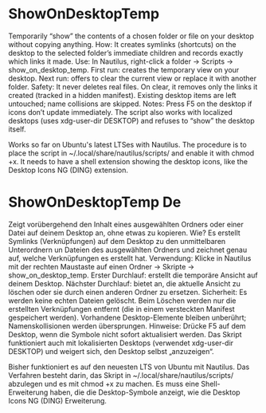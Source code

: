 # ShowOnDesktopTemp
Temporarily “show” the contents of a chosen folder or file on your desktop without copying anything. How: It creates symlinks (shortcuts) on the desktop to the selected folder’s immediate children and records exactly which links it made. Use: In Nautilus, right-click a folder → Scripts → show_on_desktop_temp. First run: creates the temporary view on your desktop. Next run: offers to clear the current view or replace it with another folder. Safety: It never deletes real files. On clear, it removes only the links it created (tracked in a hidden manifest). Existing desktop items are left untouched; name collisions are skipped. Notes: Press F5 on the desktop if icons don’t update immediately. The script also works with localized desktops (uses xdg-user-dir DESKTOP) and refuses to “show” the desktop itself.

Works so far on Ubuntu's latest LTSes with Nautilus. The procedure is to place the script in ~/.local/share/nautilus/scripts/ and enable it with chmod +x. It needs to have a shell extension showing the desktop icons, like the Desktop Icons NG (DING) extension.

# ShowOnDesktopTemp De
Zeigt vorübergehend den Inhalt eines ausgewählten Ordners oder einer Datei auf deinem Desktop an, ohne etwas zu kopieren. Wie? Es erstellt Symlinks (Verknüpfungen) auf dem Desktop zu den unmittelbaren Unterordnern un Dateien des ausgewählten Ordners und zeichnet genau auf, welche Verknüpfungen es erstellt hat. Verwendung: Klicke in Nautilus mit der rechten Maustaste auf einen Ordner → Skripte → show_on_desktop_temp. Erster Durchlauf: erstellt die temporäre Ansicht auf deinem Desktop. Nächster Durchlauf: bietet an, die aktuelle Ansicht zu löschen oder sie durch einen anderen Ordner zu ersetzen. Sicherheit: Es werden keine echten Dateien gelöscht. Beim Löschen werden nur die erstellten Verknüpfungen entfernt (die in einem versteckten Manifest gespeichert werden). Vorhandene Desktop-Elemente bleiben unberührt; Namenskollisionen werden übersprungen. Hinweise: Drücke F5 auf dem Desktop, wenn die Symbole nicht sofort aktualisiert werden. Das Skript funktioniert auch mit lokalisierten Desktops (verwendet xdg-user-dir DESKTOP) und weigert sich, den Desktop selbst „anzuzeigen“.

Bisher funktioniert es auf den neuesten LTS von Ubuntu mit Nautilus. Das Verfahren besteht darin, das Skript in ~/.local/share/nautilus/scripts/ abzulegen und es mit chmod +x zu machen. Es muss eine Shell-Erweiterung haben, die die Desktop-Symbole anzeigt, wie die Desktop Icons NG (DING) Erweiterung.
